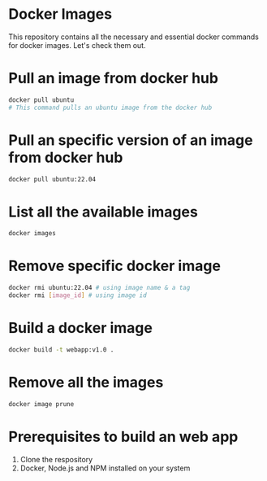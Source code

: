 # Docker Images

This repository contains all the necessary and essential docker commands for docker images. Let's check them out.

# Pull an image from docker hub

```bash
docker pull ubuntu
# This command pulls an ubuntu image from the docker hub
```

# Pull an specific version of an image from docker hub

```bash
docker pull ubuntu:22.04
```

# List all the available images

```bash
docker images
```

# Remove specific docker image

```bash
docker rmi ubuntu:22.04 # using image name & a tag
docker rmi [image_id] # using image id
```

# Build a docker image

```bash
docker build -t webapp:v1.0 .
```

# Remove all the images

```bash
docker image prune
```

# Prerequisites to build an web app

<ol>
<li> Clone the respository </li>
<li> Docker, Node.js and NPM installed on your system </li>
</ol>
